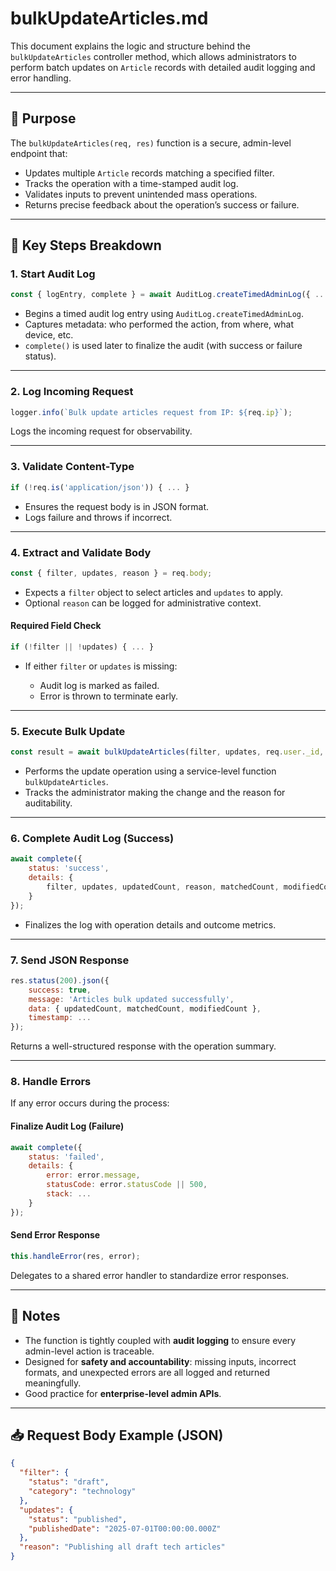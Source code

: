# bulkUpdateArticles.md

This document explains the logic and structure behind the `bulkUpdateArticles` controller method, which allows administrators to perform batch updates on `Article` records with detailed audit logging and error handling.

---

## 📌 Purpose

The `bulkUpdateArticles(req, res)` function is a secure, admin-level endpoint that:
- Updates multiple `Article` records matching a specified filter.
- Tracks the operation with a time-stamped audit log.
- Validates inputs to prevent unintended mass operations.
- Returns precise feedback about the operation’s success or failure.

---

## 🧩 Key Steps Breakdown

### 1. **Start Audit Log**
```js
const { logEntry, complete } = await AuditLog.createTimedAdminLog({ ... });
````

* Begins a timed audit log entry using `AuditLog.createTimedAdminLog`.
* Captures metadata: who performed the action, from where, what device, etc.
* `complete()` is used later to finalize the audit (with success or failure status).

---

### 2. **Log Incoming Request**

```js
logger.info(`Bulk update articles request from IP: ${req.ip}`);
```

Logs the incoming request for observability.

---

### 3. **Validate Content-Type**

```js
if (!req.is('application/json')) { ... }
```

* Ensures the request body is in JSON format.
* Logs failure and throws if incorrect.

---

### 4. **Extract and Validate Body**

```js
const { filter, updates, reason } = req.body;
```

* Expects a `filter` object to select articles and `updates` to apply.
* Optional `reason` can be logged for administrative context.

#### Required Field Check

```js
if (!filter || !updates) { ... }
```

* If either `filter` or `updates` is missing:

  * Audit log is marked as failed.
  * Error is thrown to terminate early.

---

### 5. **Execute Bulk Update**

```js
const result = await bulkUpdateArticles(filter, updates, req.user._id, reason || 'Bulk update by admin');
```

* Performs the update operation using a service-level function `bulkUpdateArticles`.
* Tracks the administrator making the change and the reason for auditability.

---

### 6. **Complete Audit Log (Success)**

```js
await complete({
    status: 'success',
    details: {
        filter, updates, updatedCount, reason, matchedCount, modifiedCount
    }
});
```

* Finalizes the log with operation details and outcome metrics.

---

### 7. **Send JSON Response**

```js
res.status(200).json({
    success: true,
    message: 'Articles bulk updated successfully',
    data: { updatedCount, matchedCount, modifiedCount },
    timestamp: ...
});
```

Returns a well-structured response with the operation summary.

---

### 8. **Handle Errors**

If any error occurs during the process:

#### Finalize Audit Log (Failure)

```js
await complete({
    status: 'failed',
    details: {
        error: error.message,
        statusCode: error.statusCode || 500,
        stack: ...
    }
});
```

#### Send Error Response

```js
this.handleError(res, error);
```

Delegates to a shared error handler to standardize error responses.

---

## 🧠 Notes

* The function is tightly coupled with **audit logging** to ensure every admin-level action is traceable.
* Designed for **safety and accountability**: missing inputs, incorrect formats, and unexpected errors are all logged and returned meaningfully.
* Good practice for **enterprise-level admin APIs**.

---

## 📥 Request Body Example (JSON)

```json
{
  "filter": {
    "status": "draft",
    "category": "technology"
  },
  "updates": {
    "status": "published",
    "publishedDate": "2025-07-01T00:00:00.000Z"
  },
  "reason": "Publishing all draft tech articles"
}
